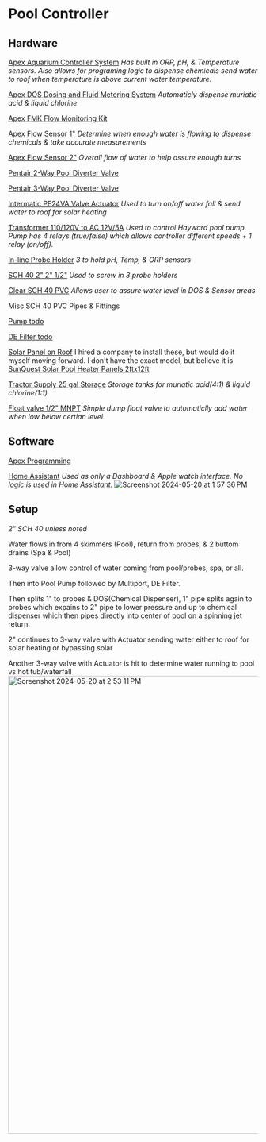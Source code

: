 # Pool Controller

## Hardware

[Apex Aquarium Controller System](https://www.bulkreefsupply.com/a3-apex-controller-system-neptune-systems.html?queryID=9409e28c16d811f17f7a58c95c82f18b&objectID=14772&indexName=brs_prod_m2_default_products)
_Has built in ORP, pH, & Temperature sensors.  Also allows for programing logic to dispense chemicals send water to roof when temperature is above current water temperature._

[Apex DOS Dosing and Fluid Metering System](https://www.bulkreefsupply.com/dos-dosing-and-fluid-metering-system-neptune-systems.html?queryID=0a9b3bd4c198aa5c6f5492fc08fee6e7&objectID=4120&indexName=brs_prod_m2_default_products)
_Automaticly dispense muriatic acid & liquid chlorine_

[Apex FMK Flow Monitoring Kit](https://www.bulkreefsupply.com/fmk-flow-monitoring-kit-neptune-systems.html?queryID=aa8d143f81925cfdd40c157b5db32515&objectID=6041&indexName=brs_prod_m2_default_products)

[Apex Flow Sensor 1"](https://www.bulkreefsupply.com/1-flow-sensor-fs100-neptune-systems.html?queryID=d609a56eb41403af2a0a9bc773b45af4&objectID=6044&indexName=brs_prod_m2_default_products)
_Determine when enough water is flowing to dispense chemicals & take accurate measurements_

[Apex Flow Sensor 2"](https://www.bulkreefsupply.com/2-flow-sensor-fs200-neptune-systems.html?queryID=e13cbb9b12136bece87a24e6f4661131&objectID=6043&indexName=brs_prod_m2_default_products)
_Overall flow of water to help assure enough turns_

[Pentair 2-Way Pool Diverter Valve](https://a.co/d/0Nok9Lb)

[Pentair 3-Way Pool Diverter Valve](https://a.co/d/gXk6q7s) 

[Intermatic PE24VA Valve Actuator](https://a.co/d/9ht9lFy)
_Used to turn on/off water fall & send water to roof for solar heating_

[Transformer 110/120V to AC 12V/5A](https://a.co/d/flX0aWJ)
_Used to control Hayward pool pump.  Pump has 4 relays (true/false) which allows controller different speeds + 1 relay (on/off)._

[In-line Probe Holder](https://www.bulkreefsupply.com/probe-holder.html)
_3 to hold pH, Temp, & ORP sensors_

[SCH 40 2" 2" 1/2"](https://a.co/d/533dbGo)
_Used to screw in 3 probe holders_

[Clear SCH 40 PVC](https://a.co/d/1xcCEcu)
_Allows user to assure water level in DOS & Sensor areas_

Misc SCH 40 PVC Pipes & Fittings

[Pump todo]()

[DE Filter todo]()

[Solar Panel on Roof](https://umasolar.com/solar-pool-heater/)
I hired a company to install these, but would do it myself moving forward.  I don't have the exact model, but believe it is [SunQuest Solar Pool Heater Panels 2ftx12ft](https://a.co/d/08yvtua)

[Tractor Supply 25 gal Storage](https://www.tractorsupply.com/tsc/product/buyers-products-26-gallon-domed-storage-tank)
_Storage tanks for muriatic acid(4:1) & liquid chlorine(1:1)_

[Float valve 1/2" MNPT](https://a.co/d/8fwWH7V)
_Simple dump float valve to automaticlly add water when low below certian level._


## Software
[Apex Programming](https://www.reef2reef.com/threads/apex-programming-command-reference.755622/)

[Home Assistant](https://www.home-assistant.io/)
_Used as only a Dashboard & Apple watch interface.  No logic is used in Home Assistant._
![Screenshot 2024-05-20 at 1 57 36 PM](https://github.com/drewbuerger/poolcontroller/assets/77402847/347d6c11-f8ef-4b85-9748-3a8f2756f847)


## Setup 
_2" SCH 40 unless noted_

Water flows in from 4 skimmers (Pool), return from probes, & 2 buttom drains (Spa & Pool)

3-way valve allow control of water coming from pool/probes, spa, or all.

Then into Pool Pump followed by Multiport, DE Filter.

Then splits 1" to probes & DOS(Chemical Dispenser), 1" pipe splits again to probes which expains to 2" pipe to lower pressure and up to chemical dispenser which then pipes directly into center of pool on a spinning jet return. 

2" continues to 3-way valve with Actuator sending water either to roof for solar heating or bypassing solar

Another 3-way valve with Actuator is hit to determine water running to pool vs hot tub/waterfall
<img width="923" alt="Screenshot 2024-05-20 at 2 53 11 PM" src="https://github.com/drewbuerger/poolcontroller/assets/77402847/ec53ed0d-f859-43b3-9ffa-9911c9c63ba6">


